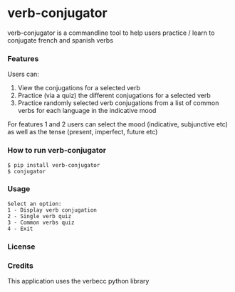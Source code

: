 # verb-conjugator
verb-conjugator is a commandline tool to help users practice / learn to conjugate french and spanish verbs

### Features
Users can:
1. View the conjugations for a selected verb
2. Practice (via a quiz) the different conjugations for a selected verb
3. Practice randomly selected verb conjugations from a list of common verbs for each language in the indicative mood

For features 1 and 2 users can select the mood (indicative, subjunctive etc) as well as the tense (present, imperfect, future etc)

### How to run verb-conjugator
```
$ pip install verb-conjugator
$ conjugator
```

### Usage
```
Select an option:
1 - Display verb conjugation 
2 - Single verb quiz
3 - Common verbs quiz
4 - Exit
```

### License

### Credits
This application uses the verbecc python library